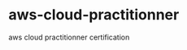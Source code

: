 # aws-cloud-practitionner
aws cloud practitionner certification

<div data-iframe-width="150" data-iframe-height="270" data-share-badge-id="feebfccf-40d4-44fe-a1ed-4a5ad0a864e9" data-share-badge-host="https://www.credly.com"></div><script type="text/javascript" async src="//cdn.credly.com/assets/utilities/embed.js"></script>
